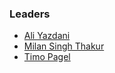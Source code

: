 ### Leaders

* [Ali Yazdani](mailto:ali.yazdani@owasp.org)
* [Milan Singh Thakur](mailto:milan@owasp.org)
* [Timo Pagel](mailto:timo.pagel@owasp.org)

